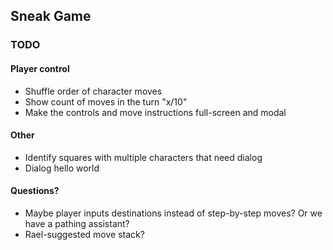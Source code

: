 ## Sneak Game

### TODO

#### Player control

* Shuffle order of character moves
* Show count of moves in the turn "x/10"
* Make the controls and move instructions full-screen and modal

#### Other

* Identify squares with multiple characters that need dialog
* Dialog hello world

#### Questions?

* Maybe player inputs destinations instead of step-by-step moves? Or we have a pathing assistant?
* Rael-suggested move stack?